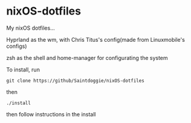 # nixOS-dotfiles

My nixOS dotfiles...

Hyprland as the wm, with Chris Titus's config(made from Linuxmobile's configs)

zsh as the shell and home-manager for configurating the system

To install, run 

```
git clone https://github/Saintdoggie/nixOS-dotfiles
```
then
```
./install
```

then follow instructions in the install
